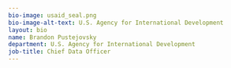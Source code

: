 ```yaml
---
bio-image: usaid_seal.png
bio-image-alt-text: U.S. Agency for International Development
layout: bio
name: Brandon Pustejovsky
department: U.S. Agency for International Development
job-title: Chief Data Officer
---
```

